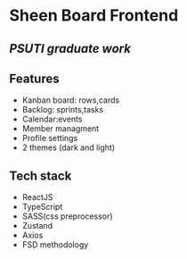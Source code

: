 # Sheen Board Frontend
## _PSUTI graduate work_


## Features

- Kanban board: rows,cards
- Backlog: sprints,tasks
- Calendar:events  
- Member managment
- Profile settings
- 2 themes (dark and light)

## Tech stack

- ReactJS
- TypeScript
- SASS(css preprocessor)
- Zustand
- Axios
- FSD methodology
